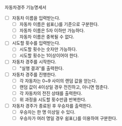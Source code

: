 자동차경주 기능명세서
- [ ] 자동차 이름을 입력받는다.
  - [ ] 자동차 이름은 쉼표(,)를 기준으로 구분한다.
  - [ ] 자동차 이름은 5자 이하만 가능하다.
  - [ ] 자동차 이름은 중복될 수 없다.
- [ ] 시도할 횟수를 입력받는다.
  - [ ] 시도할 횟수는 숫자만 가능하다.
  - [ ] 시도할 횟수는 1이상이어야 한다.
- [ ] 자동차 경주를 시작한다.
  - [ ] "실행 결과"를 출력한다.
- [ ] 자동차 경주를 진행한다.
  - [ ] 각 자동차는 0~9 사이의 랜덤 값을 얻는다.
  - [ ] 랜덤 값이 4이상일 경우 전진하고, 아니면 멈춘다.
  - [ ] 각 자동차의 전진 상태를 출력한다.
  - [ ] 위 과정을 시도할 횟수만큼 반복한다.
- [ ] 자동차 경주가 종료된 후 우승자를 출력한다.
  - [ ] 우승자는 한 명 이상일 수 있다.
  - [ ] 우승자가 여러 명일 경우 쉼표(,)를 이용하여 구분한다.
